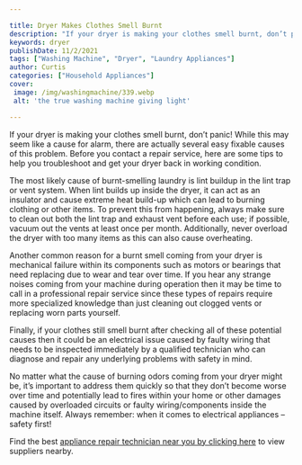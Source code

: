```yaml
---

title: Dryer Makes Clothes Smell Burnt
description: "If your dryer is making your clothes smell burnt, don’t panic! While this may seem like a cause for alarm, there are actually seve...lets find out"
keywords: dryer
publishDate: 11/2/2021
tags: ["Washing Machine", "Dryer", "Laundry Appliances"]
author: Curtis
categories: ["Household Appliances"]
cover: 
 image: /img/washingmachine/339.webp
 alt: 'the true washing machine giving light'

---
```


If your dryer is making your clothes smell burnt, don’t panic! While this may seem like a cause for alarm, there are actually several easy fixable causes of this problem. Before you contact a repair service, here are some tips to help you troubleshoot and get your dryer back in working condition. 

The most likely cause of burnt-smelling laundry is lint buildup in the lint trap or vent system. When lint builds up inside the dryer, it can act as an insulator and cause extreme heat build-up which can lead to burning clothing or other items. To prevent this from happening, always make sure to clean out both the lint trap and exhaust vent before each use; if possible, vacuum out the vents at least once per month. Additionally, never overload the dryer with too many items as this can also cause overheating. 

Another common reason for a burnt smell coming from your dryer is mechanical failure within its components such as motors or bearings that need replacing due to wear and tear over time. If you hear any strange noises coming from your machine during operation then it may be time to call in a professional repair service since these types of repairs require more specialized knowledge than just cleaning out clogged vents or replacing worn parts yourself. 

Finally, if your clothes still smell burnt after checking all of these potential causes then it could be an electrical issue caused by faulty wiring that needs to be inspected immediately by a qualified technician who can diagnose and repair any underlying problems with safety in mind. 

No matter what the cause of burning odors coming from your dryer might be, it’s important to address them quickly so that they don’t become worse over time and potentially lead to fires within your home or other damages caused by overloaded circuits or faulty wiring/components inside the machine itself. Always remember: when it comes to electrical appliances – safety first!

Find the best <a href="/pages/appliance-repair-technicians/">appliance repair technician near you by clicking here</a> to view suppliers nearby.
